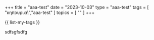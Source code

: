 +++
title = "aaa-test"
date = "2023-10-03"
type = "aaa-test"
tags = [ "κηπουρική","aaa-test" ]
topics = [ "" ]
+++




{{ list-my-tags }}

sdfsgfsdfg

